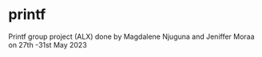 # printf
Printf group project (ALX) done by Magdalene Njuguna and Jeniffer Moraa on 27th -31st May 2023
